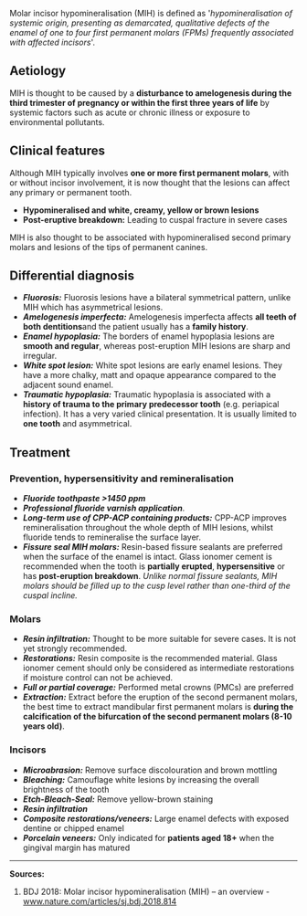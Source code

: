 Molar incisor hypomineralisation (MIH) is defined as '*hypomineralisation of systemic origin, presenting as demarcated, qualitative defects of the enamel of one to four first permanent molars (FPMs) frequently associated with affected incisors*'.

## Aetiology
MIH is thought to be caused by a **disturbance to amelogenesis during the third trimester of pregnancy or within the first three years of life** by systemic factors such as acute or chronic illness or exposure to environmental pollutants.

## Clinical features
Although MIH typically involves **one or more first permanent molars**, with or without incisor involvement, it is now thought that the lesions can affect any primary or permanent tooth. 

* **Hypomineralised and white, creamy, yellow or brown lesions**
* **Post-eruptive breakdown:** Leading to cuspal fracture in severe cases

MIH is also thought to be associated with hypomineralised second primary molars and lesions of the tips of permanent canines.

## Differential diagnosis
* ***Fluorosis:*** Fluorosis lesions have a bilateral symmetrical pattern, unlike MIH which has asymmetrical lesions.
* ***Amelogenesis imperfecta:*** Amelogenesis imperfecta affects **all teeth of both dentitions**and the patient usually has a **family history**.
* ***Enamel hypoplasia:*** The borders of enamel hypoplasia lesions are **smooth and regular**, whereas post-eruption MIH lesions are sharp and irregular.
* ***White spot lesion:*** White spot lesions are early enamel lesions. They have a more chalky, matt and opaque appearance compared to the adjacent sound enamel.
* ***Traumatic hypoplasia:*** Traumatic hypoplasia is associated with a **history of trauma to the primary predecessor tooth** (e.g. periapical infection). It has a very varied clinical presentation. It is usually limited to **one tooth** and asymmetrical.

## Treatment

### Prevention, hypersensitivity and remineralisation
* ***Fluoride toothpaste >1450 ppm***
* ***Professional fluoride varnish application***.
* ***Long-term use of CPP-ACP containing products:*** CPP-ACP improves remineralisation throughout the whole depth of MIH lesions, whilst fluoride tends to remineralise the surface layer.
* ***Fissure seal MIH molars:*** Resin-based fissure sealants are preferred when the surface of the enamel is intact. Glass ionomer cement is recommended when the tooth is **partially erupted**, **hypersensitive** or has **post-eruption breakdown**. *Unlike normal fissure sealants, MIH molars should be filled up to the cusp level rather than one-third of the cuspal incline.*

### Molars
* ***Resin infiltration:*** Thought to be more suitable for severe cases. It is not yet strongly recommended.
* ***Restorations:*** Resin composite is the recommended material. Glass ionomer cement should only be considered as intermediate restorations if moisture control can not be achieved.
* ***Full or partial coverage:*** Performed metal crowns (PMCs) are preferred
* ***Extraction:*** Extract before the eruption of the second permanent molars, the best time to extract mandibular first permanent molars is **during the calcification of the bifurcation of the second permanent molars (8-10 years old)**. 

### Incisors
* ***Microabrasion:*** Remove surface discolouration and brown mottling 
* ***Bleaching:*** Camouflage white lesions by increasing the overall brightness of the tooth
* ***Etch-Bleach-Seal:*** Remove yellow-brown staining
* ***Resin infiltration***
* ***Composite restorations/veneers:*** Large enamel defects with exposed dentine or chipped enamel
* ***Porcelain veneers:*** Only indicated for **patients aged 18+** when the gingival margin has matured

---

**Sources:**
1. BDJ 2018: Molar incisor hypomineralisation (MIH) – an overview - www.nature.com/articles/sj.bdj.2018.814